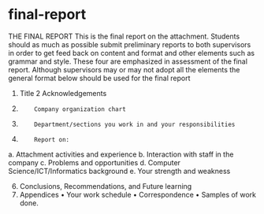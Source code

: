 # final-report

THE FINAL REPORT
This is the final report on the attachment.  Students should as much as possible submit preliminary reports to both supervisors in order to get feed back on content and format and other elements such as grammar and style.  These four are emphasized in assessment of the final report.  Although supervisors may or may not adopt all the elements the general format below should be used for the final report

1.	Title
2	Acknowledgements
3.         Company organization chart
4.         Department/sections you work in and your responsibilities 
5.         Report on:
a.	Attachment activities and experience
b.	Interaction with staff in the company
c.	Problems and opportunities
d.	Computer Science/ICT/Informatics background
e.	Your strength and weakness

6.	Conclusions, Recommendations, and Future learning
7.	Appendices
•	Your work schedule
•	Correspondence
•	Samples of work done.

